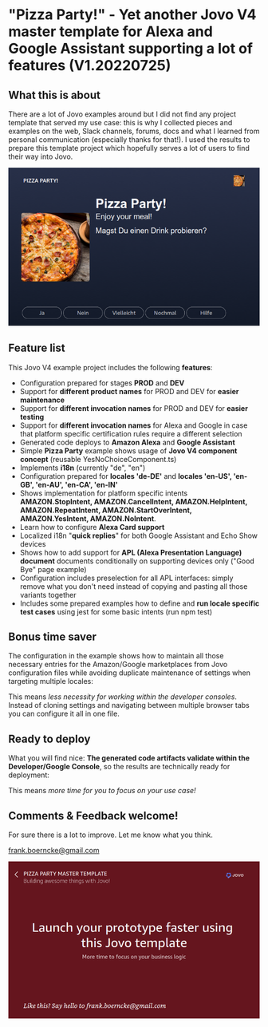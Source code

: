 # "Pizza Party!" - Yet another Jovo V4 master template for Alexa and Google Assistant supporting a lot of features (V1.20220725)

## What this is about

There are a lot of Jovo examples around but I did not find any project template that served my use case: this is why I collected pieces and examples on the web, Slack channels, forums, docs and what I learned from personal communication (especially thanks for that!). I used the results to prepare this template project which hopefully serves a lot of users to find their way into Jovo.  

[![Pizza Party Jovo Example Project Template](https://github.com/fboerncke/jovo-v4-multi-featured-master-template-pizza-party/blob/main/resources/images/pizza-party-01.png "Pizza Party Jovo Example Project Template")](https://raw.githubusercontent.com/fboerncke/jovo-v4-multi-featured-master-template-pizza-party/main/resources/images/pizza-party-02.png)

## Feature list

This Jovo V4 example project includes the following **features**:

- Configuration prepared for stages **PROD** and **DEV**
- Support for **different product names** for PROD and DEV for **easier maintenance**
- Support for **different invocation names** for PROD and DEV for **easier testing**
- Support for **different invocation names** for Alexa and Google in case that platform specific certification rules require a different selection
- Generated code deploys to **Amazon Alexa** and **Google Assistant**
- Simple **Pizza Party** example shows usage of **Jovo V4 component concept** (reusable YesNoChoiceComponent.ts)
- Implements **i18n** (currently "de", "en")
- Configuration prepared for **locales 'de-DE'** and **locales 'en-US', 'en-GB', 'en-AU', 'en-CA', 'en-IN'**
- Shows implementation for platform specific intents **AMAZON.StopIntent, AMAZON.CancelIntent, AMAZON.HelpIntent, AMAZON.RepeatIntent, AMAZON.StartOverIntent, AMAZON.YesIntent, AMAZON.NoIntent**.
- Learn how to configure **Alexa Card support**
- Localized i18n "**quick replies**" for both Google Assistant and Echo Show devices
- Shows how to add support for **APL (Alexa Presentation Language) document** documents conditionally on supporting devices only ("Good Bye" page example)
- Configuration includes preselection for all APL interfaces: simply remove what you don't need instead of copying and pasting all those variants together
- Includes some prepared examples how to define and **run locale specific test cases** using jest for some basic intents (run npm test)

## Bonus time saver

The configuration in the example shows how to maintain all those necessary entries for the Amazon/Google marketplaces from Jovo configuration files while avoiding duplicate maintenance of settings when targeting multiple locales:

This means *less necessity for working within the developer consoles*. Instead of cloning settings and navigating between multiple browser tabs you can configure it all in one file.

## Ready to deploy
What you will find nice: **The generated code artifacts validate within the Developer/Google Console**, so the results are technically ready for deployment: 

This means *more time for you to focus on your use case!*

## Comments & Feedback welcome!

For sure there is a lot to improve.
Let me know what you think.

frank.boerncke@gmail.com

[![Pizza Party Jovo Example Project Template - Good Bye Page](https://github.com/fboerncke/jovo-v4-multi-featured-master-template-pizza-party/blob/main/resources/images/pizza-party-02.png "Pizza Party Jovo Example Project Template - Good Bye Page")](https://raw.githubusercontent.com/fboerncke/jovo-v4-multi-featured-master-template-pizza-party/main/resources/images/pizza-party-01.png)


